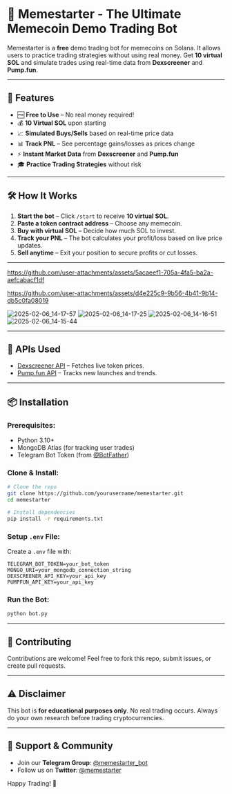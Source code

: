 # 🚀 Memestarter - The Ultimate Memecoin Demo Trading Bot

Memestarter is a **free** demo trading bot for memecoins on Solana. It allows users to practice trading strategies without using real money. Get **10 virtual SOL** and simulate trades using real-time data from **Dexscreener** and **Pump.fun**.

---

## 🎯 Features
- 🆓 **Free to Use** – No real money required!
- 💰 **10 Virtual SOL** upon starting
- 📈 **Simulated Buys/Sells** based on real-time price data
- 📊 **Track PNL** – See percentage gains/losses as prices change
- ⚡ **Instant Market Data** from **Dexscreener** and **Pump.fun**
- 🎓 **Practice Trading Strategies** without risk

---

## 🛠️ How It Works
1. **Start the bot** – Click `/start` to receive **10 virtual SOL**.
2. **Paste a token contract address** – Choose any memecoin.
3. **Buy with virtual SOL** – Decide how much SOL to invest.
4. **Track your PNL** – The bot calculates your profit/loss based on live price updates.
5. **Sell anytime** – Exit your position to secure profits or cut losses.

---


https://github.com/user-attachments/assets/5acaeef1-705a-4fa5-ba2a-aefcabacf1df



https://github.com/user-attachments/assets/d4e225c9-9b56-4b41-9b14-db5c0fa08019

![2025-02-06_14-17-57](https://github.com/user-attachments/assets/4e7c5a3f-866d-4713-8e25-415201fbeda5)
![2025-02-06_14-17-25](https://github.com/user-attachments/assets/35a541d9-0100-45ed-a204-8e074de20035)
![2025-02-06_14-16-51](https://github.com/user-attachments/assets/5ffb6dbf-b8ea-4544-974f-16c9a6f2d1a0)
![2025-02-06_14-15-44](https://github.com/user-attachments/assets/44c7ce16-d761-4c45-9593-475e3f01d1a0)

---
## 🔗 APIs Used
- [Dexscreener API](https://docs.dexscreener.com/) – Fetches live token prices.
- [Pump.fun API](https://pump.fun/) – Tracks new launches and trends.

---

## 📦 Installation
### Prerequisites:
- Python 3.10+
- MongoDB Atlas (for tracking user trades)
- Telegram Bot Token (from [@BotFather](https://t.me/BotFather))

### Clone & Install:
```bash
# Clone the repo
git clone https://github.com/yourusername/memestarter.git
cd memestarter

# Install dependencies
pip install -r requirements.txt
```

### Setup `.env` File:
Create a `.env` file with:
```env
TELEGRAM_BOT_TOKEN=your_bot_token
MONGO_URI=your_mongodb_connection_string
DEXSCREENER_API_KEY=your_api_key
PUMPFUN_API_KEY=your_api_key
```

### Run the Bot:
```bash
python bot.py
```

---

## 🤝 Contributing
Contributions are welcome! Feel free to fork this repo, submit issues, or create pull requests.

---

## ⚠️ Disclaimer
This bot is **for educational purposes only**. No real trading occurs. Always do your own research before trading cryptocurrencies.

---

## 🌟 Support & Community
- Join our **Telegram Group**: [@memestarter_bot](https://t.me/memestarter_fun)
- Follow us on **Twitter**: [@memestarter](https://x.com/memestarter_fun?s=21&t=xdY48-0L6EWOlNE4qmOYqQ)

Happy Trading! 🚀
